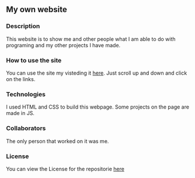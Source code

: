 ## My own website

### Description

This website is to show me and other people what I am able to do with programing and my other projects I have made.

### How to use the site

You can use the site my visteding it [here](https://ethan-master-coding.github.io/My-work/). Just scroll up and down and click on the links.

### Technologies

I used HTML and CSS to build this webpage. Some projects on the page are made in JS.

### Collaborators

The only person that worked on it was me.

### License

You can view the License for the repositorie [here](https://github.com/Ethan-Master-Coding/My-work/blob/main/LICENSE)
